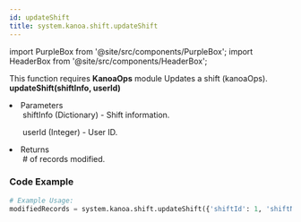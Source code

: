 ```yaml
---
id: updateShift
title: system.kanoa.shift.updateShift
---
```


import PurpleBox from '@site/src/components/PurpleBox';
import HeaderBox from '@site/src/components/HeaderBox';

<PurpleBox>This function requires <b>KanoaOps</b> module</PurpleBox>
<HeaderBox header="Description">Updates a shift (kanoaOps).</HeaderBox>
<HeaderBox header="Syntax">
    <b>updateShift(shiftInfo, userId)</b>
    <li>Parameters <br />
        <ul>shiftInfo (Dictionary) - Shift information.</ul>
        <ul>userId (Integer) - User ID.</ul>
    </li>
    <li>Returns <br />
        <ul># of records modified.</ul>
    </li>
</HeaderBox>

### Code Example

```python
# Example Usage:
modifiedRecords = system.kanoa.shift.updateShift({'shiftId': 1, 'shiftNameId': 2, 'assetId': 18, 'shiftColor': '#00FF00'}, 123)
